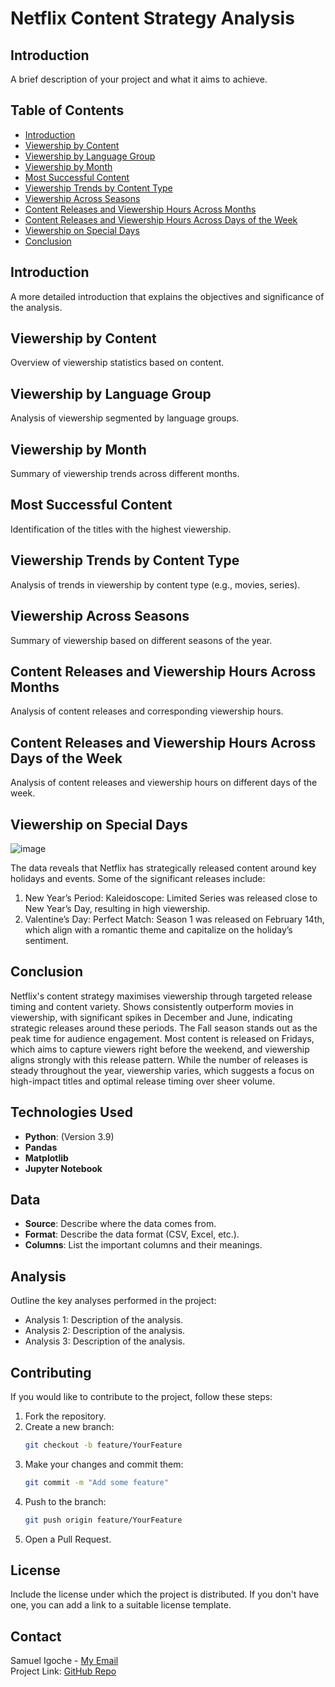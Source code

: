 # Netflix Content Strategy Analysis

## Introduction

A brief description of your project and what it aims to achieve.

## Table of Contents

- [Introduction](#introduction)
- [Viewership by Content](#viewership-by-content)
- [Viewership by Language Group](#viewership-by-language-group)
- [Viewership by Month](#viewership-by-month)
- [Most Successful Content](#most-successful-content)
- [Viewership Trends by Content Type](#viewership-trends-by-content-type)
- [Viewership Across Seasons](#viewership-across-seasons)
- [Content Releases and Viewership Hours Across Months](#content-releases-and-viewership-hours-across-months)
- [Content Releases and Viewership Hours Across Days of the Week](#content-releases-and-viewership-hours-across-days-of-the-week)
- [Viewership on Special Days](#viewership-on-special-days)
- [Conclusion](#conclusion)

## Introduction

A more detailed introduction that explains the objectives and significance of the analysis.

## Viewership by Content

Overview of viewership statistics based on content.

## Viewership by Language Group

Analysis of viewership segmented by language groups.

## Viewership by Month

Summary of viewership trends across different months.

## Most Successful Content

Identification of the titles with the highest viewership.

## Viewership Trends by Content Type

Analysis of trends in viewership by content type (e.g., movies, series).

## Viewership Across Seasons

Summary of viewership based on different seasons of the year.

## Content Releases and Viewership Hours Across Months

Analysis of content releases and corresponding viewership hours.

## Content Releases and Viewership Hours Across Days of the Week

Analysis of content releases and viewership hours on different days of the week.

## Viewership on Special Days

![image](https://github.com/user-attachments/assets/e37039a4-02e9-46a5-8e67-9db3b519f627)

The data reveals that Netflix has strategically released content around key holidays and events. Some of the significant releases include:

1. New Year’s Period: Kaleidoscope: Limited Series was released close to New Year’s Day, resulting in high viewership.
2. Valentine’s Day: Perfect Match: Season 1 was released on February 14th, which align with a romantic theme and capitalize on the holiday’s sentiment.

## Conclusion

Netflix's content strategy maximises viewership through targeted release timing and content variety. Shows consistently outperform movies in viewership, with significant spikes in December and June, indicating strategic releases around these periods. The Fall season stands out as the peak time for audience engagement. Most content is released on Fridays, which aims to capture viewers right before the weekend, and viewership aligns strongly with this release pattern. While the number of releases is steady throughout the year, viewership varies, which suggests a focus on high-impact titles and optimal release timing over sheer volume.

## Technologies Used

- **Python**: (Version 3.9)
- **Pandas**
- **Matplotlib**
- **Jupyter Notebook**

## Data

- **Source**: Describe where the data comes from.
- **Format**: Describe the data format (CSV, Excel, etc.).
- **Columns**: List the important columns and their meanings.

## Analysis

Outline the key analyses performed in the project:

- Analysis 1: Description of the analysis.
- Analysis 2: Description of the analysis.
- Analysis 3: Description of the analysis.

## Contributing

If you would like to contribute to the project, follow these steps:

1. Fork the repository.
2. Create a new branch:
   ```bash
   git checkout -b feature/YourFeature
   ```
3. Make your changes and commit them:
   ```bash
   git commit -m "Add some feature"
   ```
4. Push to the branch:
   ```bash
   git push origin feature/YourFeature
   ```
5. Open a Pull Request.

## License

Include the license under which the project is distributed. If you don't have one, you can add a link to a suitable license template.

## Contact

Samuel Igoche - [My Email](igochesam@gmail.com)  
Project Link: [GitHub Repo](https://github.com/igochesam/netflix_content_strategy_analysis)
